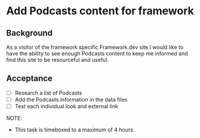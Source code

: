 # Add Podcasts content for framework

## Background

As a visitor of the framework specific Framework.dev site I would like to have the ability to see enough Podcasts content to keep me informed and find this site to be resourceful and useful.

## Acceptance


- [ ] Research a list of Podcasts
- [ ] Add the Podcasts information in the data files
- [ ] Test each individual look and external link

NOTE:
- This task is timeboxed to a maximum of 4 hours.
